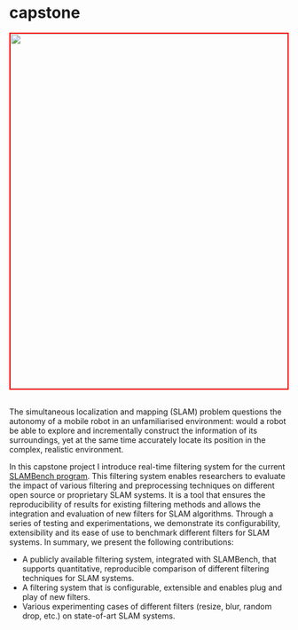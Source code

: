 # capstone

<div style='border: 2px solid #f00;'>
  <img width="640" src="slam.gif">
</div>
</br>

The simultaneous localization and mapping (SLAM) problem questions the autonomy of a mobile robot in an unfamiliarised environment: would a robot be able to explore and incrementally construct the information of its surroundings, yet at the same time accurately locate its position in the complex, realistic environment. 

In this capstone project I introduce real-time filtering system for the current [SLAMBench program](https://github.com/jlliao/slambench2). This filtering system enables researchers to evaluate the impact of various filtering and preprocessing techniques on different open source or proprietary SLAM systems. It is a tool that ensures the reproducibility of results for existing filtering methods and allows the integration and evaluation of new filters for SLAM algorithms. Through a series of testing and experimentations, we demonstrate its configurability, extensibility and its ease of use to benchmark different filters for SLAM systems. In summary, we present the following contributions:
* A publicly available filtering system, integrated with SLAMBench, that supports quantitative, reproducible comparison of different filtering techniques for SLAM systems.
* A filtering system that is configurable, extensible and enables plug and play of new filters.
* Various experimenting cases of different filters (resize, blur, random drop, etc.) on state-of-art SLAM systems.
